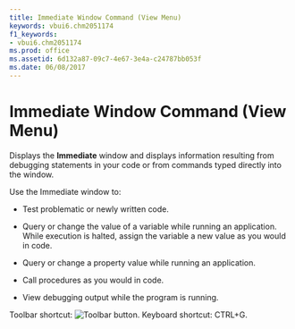 ```yaml
---
title: Immediate Window Command (View Menu)
keywords: vbui6.chm2051174
f1_keywords:
- vbui6.chm2051174
ms.prod: office
ms.assetid: 6d132a87-09c7-4e67-3e4a-c24787bb053f
ms.date: 06/08/2017
---
```



# Immediate Window Command (View Menu)

Displays the **Immediate** window and displays information resulting from debugging statements in your code or from commands typed directly into the window.

Use the Immediate window to:




- Test problematic or newly written code.
    
- Query or change the value of a variable while running an application. While execution is halted, assign the variable a new value as you would in code.
    
- Query or change a property value while running an application.
    
- Call procedures as you would in code.
    
- View debugging output while the program is running.
    

Toolbar shortcut: 
![Toolbar button](images/tbr_imwd_ZA01201710.gif). Keyboard shortcut: CTRL+G.

